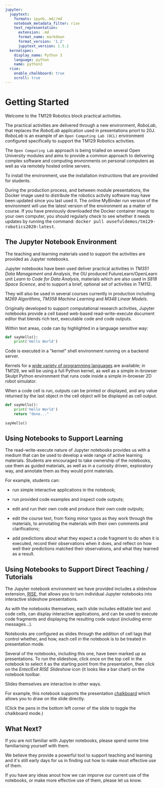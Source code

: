 ```yaml
---
jupyter:
  jupytext:
    formats: ipynb,.md//md
    notebook_metadata_filter: rise
    text_representation:
      extension: .md
      format_name: markdown
      format_version: '1.2'
      jupytext_version: 1.5.2
  kernelspec:
    display_name: Python 3
    language: python
    name: python3
  rise:
    enable_chalkboard: true
    scroll: true
---
```


<!-- #region slideshow={"slide_type": "slide"} -->
# Getting Started

Welcome to the TM129 Robotics block practical activities.
<!-- #endregion -->

<!-- #region slideshow={"slide_type": "slide"} -->
The practical activities are delivered through a new environment, *RoboLab*, that replaces the *RobotLab* application used in presentations priort to 20J. *RoboLab* is an example of an `Open Computing Lab (OCL)` environment configured specifically to support the TM129 Robotics activities.
<!-- #endregion -->

<!-- #region slideshow={"slide_type": "slide"} -->
The `Open Computing Lab` approach is being trialled on several Open University modules and aims to provide a common approach to delivering complex software and computing envronments on personal computers as well as via remotely hosted online servers.
<!-- #endregion -->

<!-- #region slideshow={"slide_type": "skip"} -->
To install the environment, use the installation instructions that are provided for students.
<!-- #endregion -->

<div class='alert alert-danger'>During the production process, and between module presentations, the Docker image used to distribute the robotics activity software may have been updated since you last used it. The online MyBinder run version of the environment will use the latest version of the environment as a matter of course. If you have previously downloaded the Docker container image to your own computer, you should regularly check to see whether it needs updates by running the command: <tt>docker pull ousefuldemos/tm129-robotics2020:latest</tt>.

<!-- #region slideshow={"slide_type": "slide"} -->
## The Jupyter Notebook Environment

The teaching and learning materials used to support the activities are provided as Jupyter notebooks. 
<!-- #endregion -->

<!-- #region slideshow={"slide_type": "skip"} -->
Jupyter notebooks have been used deliver practical activities in *TM351 Data Management and Analysis*, the OU produced FutureLearn/OpenLearn unit *Learn to Code for Data Analysis*, materials which are also used in *S818 Space Science*, and to support a brief, optional set of activities in TM112.

They will also be used in several courses currently in production including *M269 Algorithms*, *TM358 Machine Learning* and *M348 Linear Models*.
<!-- #endregion -->

<!-- #region slideshow={"slide_type": "slide"} -->
Originally developed to support computational research activities, Jupyter notebooks provide a cell based web-based read-write-execute document editor that blends rich text, executable code and code outputs.
<!-- #endregion -->

<!-- #region slideshow={"slide_type": "fragment"} -->
Within text areas, code can by highlighted in a language sensitive way:
<!-- #endregion -->

<!-- #region -->
```python
def sayHello():
    print('Hello World')
```
<!-- #endregion -->

<!-- #region slideshow={"slide_type": "slide"} -->
Code is executed in a "kernel" shell environment running on a backend server.
<!-- #endregion -->

<!-- #region slideshow={"slide_type": "skip"} -->
Kernels for a [wide variety of programming languages](https://github.com/jupyter/jupyter/wiki/Jupyter-kernels) are available; in TM129, we will be using a full Python kernel, as well as a simple in-browser Skulpt Python environment that runs code inside a simple in-browser 2D robot simulator.
<!-- #endregion -->

<!-- #region slideshow={"slide_type": "slide"} -->
When a code cell is run, outputs can be printed or displayed, and any value returned by the last object in the cell object will be displayed as cell output.
<!-- #endregion -->

```python slideshow={"slide_type": "fragment"}
def sayHello():
    print('Hello World')
    return "done..."
    
sayHello()
```

<!-- #region slideshow={"slide_type": "slide"} -->
## Using Notebooks to Support Learning

The read-write-execute nature of Jupyter notebooks provides us with a medium that can be used to develop a wide range of active learning materials. Students are encouraged to take ownership of the notebooks, use them as guided materials, as well as in a curiosity driven, exploratory way, and annotate them as they would print materials.
<!-- #endregion -->

<!-- #region slideshow={"slide_type": "slide"} -->
For example, students can:
<!-- #endregion -->

<!-- #region slideshow={"slide_type": "fragment"} -->
- run simple interactive applications in the notebook;
<!-- #endregion -->

<!-- #region slideshow={"slide_type": "fragment"} -->
- run provided code examples and inspect code outputs;
<!-- #endregion -->

<!-- #region slideshow={"slide_type": "fragment"} -->
- edit and run their own code and produce their own code outputs;
<!-- #endregion -->

<!-- #region slideshow={"slide_type": "skip"} -->
- edit the course text, from fixing minor typos as they work through the materials, to annotating the materials with their own comments and clarifications;
<!-- #endregion -->

<!-- #region slideshow={"slide_type": "skip"} -->
- add predictions about what they expect a code fragment to do when it is executed, record their observations when it does, and reflect on how well their predictions matched their observations, and what they learned as a result. 
<!-- #endregion -->

<!-- #region slideshow={"slide_type": "slide"} -->
## Using Notebooks to Support Direct Teaching / Tutorials

The Jupyter notebook environment we have provided includes a slideshow extension, [RISE](https://rise.readthedocs.io/en/stable/), that allows you to turn individual Jupyter notebooks into interactive slideshow presentations.
<!-- #endregion -->

<!-- #region slideshow={"slide_type": "skip"} -->
As with the notebooks themselves, each slide includes editable text and code cells, can display interactive applications, and can be used to execute code fragments and displaying the resulting code output (including error messages...).

Notebooks are configured as slides through the addition of cell tags that control whether, and how, each cell in the notebook is to be treated in presentation mode.

Several of the notebooks, including this one, have been marked up as presentations. To run the slideshow, click once on the top cell in the notebook to select it as the starting point from the presentation, then click on the *Enter/Exit RISE Slideshow* icon (it looks like a bar chart) on the notebook toolbar. 
<!-- #endregion -->

<!-- #region slideshow={"slide_type": "slide"} -->
Slides themselves are interactive in other ways.

For example, this notebook supports the presentation [chalkboard](https://rise.readthedocs.io/en/stable/customize.html#enable-chalkboard-capabilities) which allows you to draw on the slide directly.

(Click the pens in the bottom left corner of the slide to toggle the chalkboard mode.)
<!-- #endregion -->

<!-- #region slideshow={"slide_type": "skip"} -->
## What Next?

If you are not familiar with Jupyter notebooks, please spend some time familiarising yourself with them.

We believe they provide a powerful tool to support teaching and learning and it's still early days for us in finding out how to make most effective use of them.

If you have any ideas anout how we can imporve our current use of the notebooks, or make more effective use of them, please let us know.
<!-- #endregion -->
